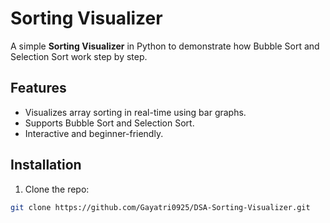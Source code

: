 # Sorting Visualizer

A simple **Sorting Visualizer** in Python to demonstrate how Bubble Sort and Selection Sort work step by step.

## Features
- Visualizes array sorting in real-time using bar graphs.
- Supports Bubble Sort and Selection Sort.
- Interactive and beginner-friendly.

## Installation
1. Clone the repo:
```bash
git clone https://github.com/Gayatri0925/DSA-Sorting-Visualizer.git
